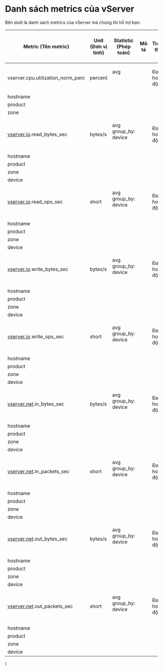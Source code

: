 # Danh sách metrics của vServer

Bên dưới là danh sách metrics của vServer mà chúng tôi hỗ trợ bạn:

| **Metric (Tên metric)**                             | **Unit (Đơn vị tính)** | **Statistic (Phép toán)**              | **Mô tả**   | **Trạng thái**  | **Có/ Không được xuất hiện trong Dashboard mặc định** | **Dimensions** |
| --------------------------------------------------- | ---------------------- | -------------------------------------- | ----------- | --------------- | ----------------------------------------------------- | -------------- |
| vserver.cpu.utilization\_norm\_perc                 | percent                | <p>avg<br><br><br></p>                 | <p><br></p> | Đang hoạt động  | Có                                                    | resource\_id   |
| hostname                                            |                        |                                        |             |                 |                                                       |                |
| product                                             |                        |                                        |             |                 |                                                       |                |
| zone                                                |                        |                                        |             |                 |                                                       |                |
| [vserver.io](http://vserver.io).read\_bytes\_sec    | bytes/s                | <p>avg<br>group_by: device<br><br></p> | <p><br></p> | Đang hoạt động  | Có                                                    | resource\_id   |
| hostname                                            |                        |                                        |             |                 |                                                       |                |
| product                                             |                        |                                        |             |                 |                                                       |                |
| zone                                                |                        |                                        |             |                 |                                                       |                |
| device                                              |                        |                                        |             |                 |                                                       |                |
| [vserver.io](http://vserver.io).read\_ops\_sec      | short                  | <p>avg<br>group_by: device<br><br></p> | <p><br></p> | Đang hoạt động  | Có                                                    | resource\_id   |
| hostname                                            |                        |                                        |             |                 |                                                       |                |
| product                                             |                        |                                        |             |                 |                                                       |                |
| zone                                                |                        |                                        |             |                 |                                                       |                |
| device                                              |                        |                                        |             |                 |                                                       |                |
| [vserver.io](http://vserver.io).write\_bytes\_sec   | bytes/s                | <p>avg<br>group_by: device<br><br></p> | <p><br></p> | Đang hoạt động  | Có                                                    | resource\_id   |
| hostname                                            |                        |                                        |             |                 |                                                       |                |
| product                                             |                        |                                        |             |                 |                                                       |                |
| zone                                                |                        |                                        |             |                 |                                                       |                |
| device                                              |                        |                                        |             |                 |                                                       |                |
| [vserver.io](http://vserver.io).write\_ops\_sec     | short                  | <p>avg<br>group_by: device<br><br></p> | <p><br></p> | Đang hoạt động  | Có                                                    | resource\_id   |
| hostname                                            |                        |                                        |             |                 |                                                       |                |
| product                                             |                        |                                        |             |                 |                                                       |                |
| zone                                                |                        |                                        |             |                 |                                                       |                |
| device                                              |                        |                                        |             |                 |                                                       |                |
| [vserver.net](http://vserver.net).in\_bytes\_sec    | bytes/s                | <p>avg<br>group_by: device<br><br></p> | <p><br></p> | Đang hoạt động  | Có                                                    | resource\_id   |
| hostname                                            |                        |                                        |             |                 |                                                       |                |
| product                                             |                        |                                        |             |                 |                                                       |                |
| zone                                                |                        |                                        |             |                 |                                                       |                |
| device                                              |                        |                                        |             |                 |                                                       |                |
| [vserver.net](http://vserver.net).in\_packets\_sec  | short                  | <p>avg<br>group_by: device<br><br></p> | <p><br></p> | Đang hoạt động  | Có                                                    | resource\_id   |
| hostname                                            |                        |                                        |             |                 |                                                       |                |
| product                                             |                        |                                        |             |                 |                                                       |                |
| zone                                                |                        |                                        |             |                 |                                                       |                |
| device                                              |                        |                                        |             |                 |                                                       |                |
| [vserver.net](http://vserver.net).out\_bytes\_sec   | bytes/s                | <p>avg<br>group_by: device<br><br></p> | <p><br></p> | Đang hoạt động  | Có                                                    | resource\_id   |
| hostname                                            |                        |                                        |             |                 |                                                       |                |
| product                                             |                        |                                        |             |                 |                                                       |                |
| zone                                                |                        |                                        |             |                 |                                                       |                |
| device                                              |                        |                                        |             |                 |                                                       |                |
| [vserver.net](http://vserver.net).out\_packets\_sec | short                  | <p>avg<br>group_by: device<br><br></p> | <p><br></p> | Đang hoạt động  | Có                                                    | resource\_id   |
| hostname                                            |                        |                                        |             |                 |                                                       |                |
| product                                             |                        |                                        |             |                 |                                                       |                |
| zone                                                |                        |                                        |             |                 |                                                       |                |
| device                                              |                        |                                        |             |                 |                                                       |                |

\
